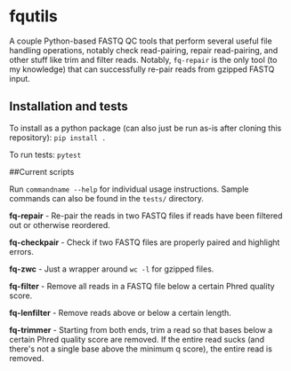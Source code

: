 # fqutils

A couple Python-based FASTQ QC tools that perform several useful file handling operations, 
notably check read-pairing, repair read-pairing, and other stuff like trim and filter reads. 
Notably, `fq-repair` is the only tool (to my knowledge) 
that can successfully re-pair reads from gzipped FASTQ input.

## Installation and tests

To install as a python package (can also just be run as-is after cloning this repository): `pip install .`  

To run tests: `pytest`

##Current scripts

Run `commandname --help` for individual usage instructions.
Sample commands can also be found in the `tests/` directory.

**fq-repair** - Re-pair the reads in two FASTQ files if reads have been filtered out or otherwise reordered. 

**fq-checkpair** - Check if two FASTQ files are properly paired and highlight errors.

**fq-zwc** - Just a wrapper around `wc -l` for gzipped files.

**fq-filter** - Remove all reads in a FASTQ file below a certain Phred quality score. 

**fq-lenfilter** - Remove reads above or below a certain length.

**fq-trimmer** - Starting from both ends, trim a read so that bases below a certain Phred quality score are removed. If the entire read sucks (and there's not a single base above the minimum q score), the entire read is removed.

